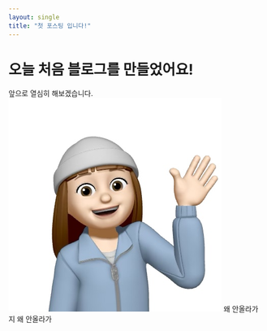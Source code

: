 ```yaml
---
layout: single
title: "첫 포스팅 입니다!"
---
```


# 오늘 처음 블로그를 만들었어요!

앞으로 열심히 해보겠습니다.![KakaoTalk_20240622_193644065](../images/2024-06-23-second/KakaoTalk_20240622_193644065-1719153057405-1.jpg)
왜 안올라가지
왜 안올라가